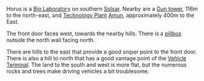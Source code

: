Horus is a [Bio Laboratory](Bio_Laboratory.md) on southern [Solsar](Solsar.md).
Nearby are a [Gun tower](Gun_tower.md), 116m to the north-east, and
[Technology Plant](Technology_Plant.md) [Amun](../facilities/Amun.md),
approximately 400m to the East.

The front door faces west, towards the nearby hills. There is a
[pillbox](Pillbox.md) outside the north wall facing north.

There are hills to the east that provide a good sniper point to the front door.
There is also a hill to north that has a good vantage point of the
[Vehicle Terminal](Vehicle_Terminal.md). The land to the south and west is more
flat, but the numerous rocks and trees make driving vehicles a bit troublesome.

<!--[Category:Facilities](Category:Facilities.md)-->
